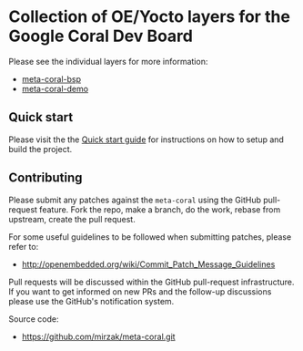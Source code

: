 Collection of OE/Yocto layers for the Google Coral Dev Board
============================================================

Please see the individual layers for more information:

- [meta-coral-bsp](meta-coral-bsp/README.md)
- [meta-coral-demo](meta-coral-bsp/README.md)

Quick start
-----------

Please visit the the [Quick start guide](https://github.com/mirzak/meta-coral/wiki/Quick-start-guide)
for instructions on how to setup and build the project.

Contributing
------------

Please submit any patches against the `meta-coral` using the GitHub
pull-request feature. Fork the repo, make a branch, do the work, rebase
from upstream, create the pull request.

For some useful guidelines to be followed when submitting patches,
please refer to:

- http://openembedded.org/wiki/Commit_Patch_Message_Guidelines

Pull requests will be discussed within the GitHub pull-request
infrastructure. If you want to get informed on new PRs and the
follow-up discussions please use the GitHub's notification system.

Source code:

- https://github.com/mirzak/meta-coral.git
